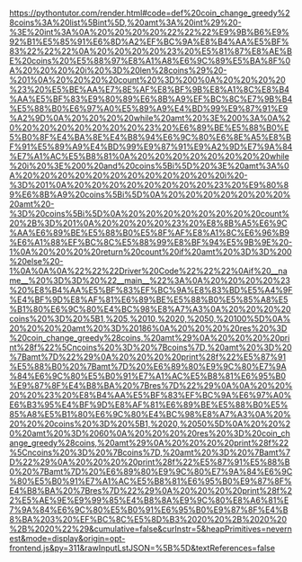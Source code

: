 <!--
    File: coin_change_greedy.md
    Created Time: 2024-01-05
    Author: krahets (krahets@163.com)
--->

<!-- [file]{coin_change_greedy}-[class]{}-[func]{coin_change_greedy} -->
https://pythontutor.com/render.html#code=def%20coin_change_greedy%28coins%3A%20list%5Bint%5D,%20amt%3A%20int%29%20-%3E%20int%3A%0A%20%20%20%20%22%22%22%E9%9B%B6%E9%92%B1%E5%85%91%E6%8D%A2%EF%BC%9A%E8%B4%AA%E5%BF%83%22%22%22%0A%20%20%20%20%23%20%E5%81%87%E8%AE%BE%20coins%20%E5%88%97%E8%A1%A8%E6%9C%89%E5%BA%8F%0A%20%20%20%20i%20%3D%20len%28coins%29%20-%201%0A%20%20%20%20count%20%3D%200%0A%20%20%20%20%23%20%E5%BE%AA%E7%8E%AF%E8%BF%9B%E8%A1%8C%E8%B4%AA%E5%BF%83%E9%80%89%E6%8B%A9%EF%BC%8C%E7%9B%B4%E5%88%B0%E6%97%A0%E5%89%A9%E4%BD%99%E9%87%91%E9%A2%9D%0A%20%20%20%20while%20amt%20%3E%200%3A%0A%20%20%20%20%20%20%20%20%23%20%E6%89%BE%E5%88%B0%E5%B0%8F%E4%BA%8E%E4%B8%94%E6%9C%80%E6%8E%A5%E8%BF%91%E5%89%A9%E4%BD%99%E9%87%91%E9%A2%9D%E7%9A%84%E7%A1%AC%E5%B8%81%0A%20%20%20%20%20%20%20%20while%20i%20%3E%200%20and%20coins%5Bi%5D%20%3E%20amt%3A%0A%20%20%20%20%20%20%20%20%20%20%20%20i%20-%3D%201%0A%20%20%20%20%20%20%20%20%23%20%E9%80%89%E6%8B%A9%20coins%5Bi%5D%0A%20%20%20%20%20%20%20%20amt%20-%3D%20coins%5Bi%5D%0A%20%20%20%20%20%20%20%20count%20%2B%3D%201%0A%20%20%20%20%23%20%E8%8B%A5%E6%9C%AA%E6%89%BE%E5%88%B0%E5%8F%AF%E8%A1%8C%E6%96%B9%E6%A1%88%EF%BC%8C%E5%88%99%E8%BF%94%E5%9B%9E%20-1%0A%20%20%20%20return%20count%20if%20amt%20%3D%3D%200%20else%20-1%0A%0A%0A%22%22%22Driver%20Code%22%22%22%0Aif%20__name__%20%3D%3D%20%22__main__%22%3A%0A%20%20%20%20%23%20%E8%B4%AA%E5%BF%83%EF%BC%9A%E8%83%BD%E5%A4%9F%E4%BF%9D%E8%AF%81%E6%89%BE%E5%88%B0%E5%85%A8%E5%B1%80%E6%9C%80%E4%BC%98%E8%A7%A3%0A%20%20%20%20coins%20%3D%20%5B1,%205,%2010,%2020,%2050,%20100%5D%0A%20%20%20%20amt%20%3D%20186%0A%20%20%20%20res%20%3D%20coin_change_greedy%28coins,%20amt%29%0A%20%20%20%20print%28f%22%5Cncoins%20%3D%20%7Bcoins%7D,%20amt%20%3D%20%7Bamt%7D%22%29%0A%20%20%20%20print%28f%22%E5%87%91%E5%88%B0%20%7Bamt%7D%20%E6%89%80%E9%9C%80%E7%9A%84%E6%9C%80%E5%B0%91%E7%A1%AC%E5%B8%81%E6%95%B0%E9%87%8F%E4%B8%BA%20%7Bres%7D%22%29%0A%0A%20%20%20%20%23%20%E8%B4%AA%E5%BF%83%EF%BC%9A%E6%97%A0%E6%B3%95%E4%BF%9D%E8%AF%81%E6%89%BE%E5%88%B0%E5%85%A8%E5%B1%80%E6%9C%80%E4%BC%98%E8%A7%A3%0A%20%20%20%20coins%20%3D%20%5B1,%2020,%2050%5D%0A%20%20%20%20amt%20%3D%2060%0A%20%20%20%20res%20%3D%20coin_change_greedy%28coins,%20amt%29%0A%20%20%20%20print%28f%22%5Cncoins%20%3D%20%7Bcoins%7D,%20amt%20%3D%20%7Bamt%7D%22%29%0A%20%20%20%20print%28f%22%E5%87%91%E5%88%B0%20%7Bamt%7D%20%E6%89%80%E9%9C%80%E7%9A%84%E6%9C%80%E5%B0%91%E7%A1%AC%E5%B8%81%E6%95%B0%E9%87%8F%E4%B8%BA%20%7Bres%7D%22%29%0A%20%20%20%20print%28f%22%E5%AE%9E%E9%99%85%E4%B8%8A%E9%9C%80%E8%A6%81%E7%9A%84%E6%9C%80%E5%B0%91%E6%95%B0%E9%87%8F%E4%B8%BA%203%20%EF%BC%8C%E5%8D%B3%2020%20%2B%2020%20%2B%2020%22%29&cumulative=false&curInstr=5&heapPrimitives=nevernest&mode=display&origin=opt-frontend.js&py=311&rawInputLstJSON=%5B%5D&textReferences=false
